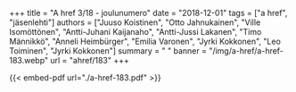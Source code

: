 +++
title = "A href 3/18 - joulunumero"
date = "2018-12-01"
tags = ["a href", "jäsenlehti"]
authors = ["Juuso Koistinen", "Otto Jahnukainen", "Ville Isomöttönen", "Antti-Juhani Kaijanaho", "Antti-Jussi Lakanen", "Timo Männikkö", "Anneli Heimbürger", "Emilia Varonen", "Jyrki Kokkonen", "Leo Toiminen", "Jyrki Kokkonen"]
summary = " "
banner = "/img/a-href/a-href-183.webp"
url = "ahref/183"
+++

{{< embed-pdf url="./a-href-183.pdf" >}}
